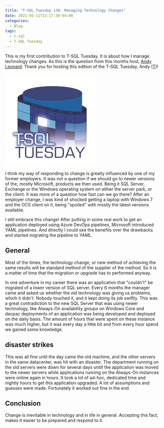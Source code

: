 ```yaml
---
title: "T-SQL Tuesday 138: Managing Technology Changes"
date: 2021-05-11T13:17:30-04:00
categories:
  - Blog
tags:
  - t-sql
  - T-SQL Tuesday
---
```


This is my first contribution to T-SQL Tuesday. It is about how I manage technology changes. As this is the question from this months host, [Andy Leonard](https://andyleonard.blog/2021/05/t-sql-tuesday-138-managing-technology-changes/). Thank you for hosting this edition of the T-SQL Tuesday, Andy ([T](https://twitter.com/AndyLeonard))!

[![T-SQL Tuesday Logo](../assets/images/T-SQL-Tuesday-Logo.jpg)](https://andyleonard.blog/2021/05/t-sql-tuesday-138-managing-technology-changes/)

I think my way of responding to change is greatly influenced by one of my former employers. It was not a question if we should go to newer versions of the, mostly Microsoft, products we then used. Being it SQL Server, Exchange or the Windows operating system on either the server park, or the client. It was more of a question how fast can we go there? After an employer change, I was kind of shocked getting a laptop with Windows 7 and the OCS client on it, being "spoiled" with mostly the latest versions available.

I still embrace this change! After putting in some real work to get an application deployed using Azure DevOps pipelines, Microsoft introduced YAML pipelines. And directly I could see the benefits over the drawbacks and started migrating the pipeline to YAML.

## General

Most of the times, the technology change, or new method of achieving the same results will be standard method of the supplier of the method. So it is a matter of time that the migration or upgrade has to performed anyway.

In one adventure in my career there was an application that "couldn't" be migrated of a lower version of SQL server. Every 6 months the manager came and asked us whether the old technology was giving us problems, which it didn't. Nobody touched it, and it kept doing its job swiftly. This was a great contradiction to the new SQL Server that was using newer technology, like Always-On availability groups on Windows Core and dacpac deployments of an application was being developed and deployed on the daily basis. The amount of hours that were spent on these instance was much higher, but it was every day a little bit and from every hour spend we gained some knowledge.

## disaster strikes

This was all fine until the day came the old machine, and the other servers in the same datacenter, was hit with an disaster. The department running on the old servers were down for several days untill the application was moved to the newer servers while applications running on the Always-On instances were online again in hours. It took a lot of ad-hoc, dedicated time and nightly hours to get this application upgraded. A lot of assumptions and guesses were made. Fortunately it worked out fine in the end.

## Conclusion

Change is inevitable in technology and in life in general. Accepting this fact, makes it easier to be prepared and respond to it.
